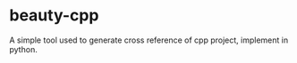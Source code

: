 beauty-cpp
==========
A simple tool used to generate cross reference of cpp project, implement in python.
